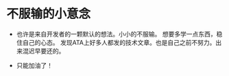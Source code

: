 # 不服输的小意念
* 也许是来自开发者的一颗默认的想法。小小的不服输。
  想要多学一点东西，稳住自己的心态。
  发现ATA上好多人都发的技术文章。也是自己之前不努力。出来混迟早要还的。
  
* 只能加油了！
